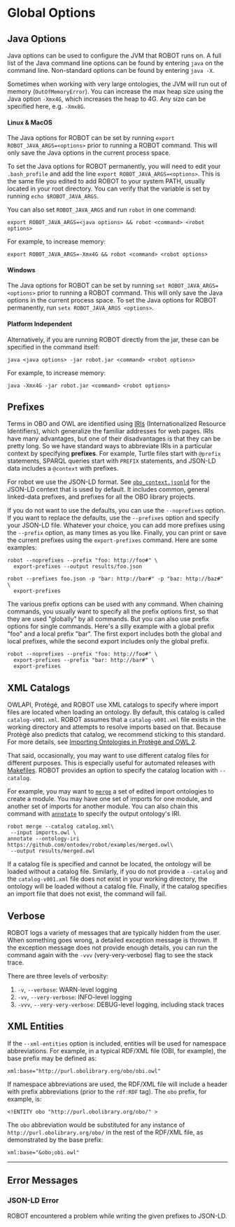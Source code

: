 # Global Options

## Java Options

Java options can be used to configure the JVM that ROBOT runs on. A full list of the Java command line options can be found by entering `java` on the command line. Non-standard options can be found by entering `java -X`.

Sometimes when working with very large ontologies, the JVM will run out of memory (`OutOfMemoryError`). You can increase the max heap size using the Java option `-Xmx4G`, which increases the heap to 4G. Any size can be specified here, e.g. `-Xmx8G`.

#### Linux & MacOS

The Java options for ROBOT can be set by running `export ROBOT_JAVA_ARGS=<options>` prior to running a ROBOT command. This will only save the Java options in the current process space. 

To set the Java options for ROBOT permanently, you will need to edit your `.bash_profile` and add the line `export ROBOT_JAVA_ARGS=<options>`. This is the same file you edited to add ROBOT to your system PATH, usually located in your root directory. You can verify that the variable is set by running `echo $ROBOT_JAVA_ARGS`.

You can also set `ROBOT_JAVA_ARGS` and run `robot` in one command:
```
export ROBOT_JAVA_ARGS=<java options> && robot <command> <robot options>
```

For example, to increase memory:
```
export ROBOT_JAVA_ARGS=-Xmx4G && robot <command> <robot options>
```

#### Windows

The Java options for ROBOT can be set by running `set ROBOT_JAVA_ARGS=<options>` prior to running a ROBOT command. This will only save the Java options in the current process space. To set the Java options for ROBOT permanently, run `setx ROBOT_JAVA_ARGS <options>`.

#### Platform Independent

Alternatively, if you are running ROBOT directly from the jar, these can be specified in the command itself:
```
java <java options> -jar robot.jar <command> <robot options>
```

For example, to increase memory:
```
java -Xmx4G -jar robot.jar <command> <robot options>
```

## Prefixes

Terms in OBO and OWL are identified using [IRIs](https://en.wikipedia.org/wiki/Internationalized_resource_identifier) (Internationalized Resource Identifiers), which generalize the familiar addresses for web pages. IRIs have many advantages, but one of their disadvantages is that they can be pretty long. So we have standard ways to abbreviate IRIs in a particular context by specifying **prefixes**. For example, Turtle files start with `@prefix` statements, SPARQL queries start with `PREFIX` statements, and JSON-LD data includes a `@context` with prefixes.

For robot we use the JSON-LD format. See [`obo_context.jsonld`](https://github.com/ontodev/robot/blob/master/robot-core/src/main/resources/obo_context.jsonld) for the JSON-LD context that is used by default. It includes common, general linked-data prefixes, and prefixes for all the OBO library projects.

If you do not want to use the defaults, you can use the `--noprefixes` option. If you want to replace the defaults, use the `--prefixes` option and specify your JSON-LD file. Whatever your choice, you can add more prefixes using the `--prefix` option, as many times as you like. Finally, you can print or save the current prefixes using the `export-prefixes` command. Here are some examples:

    robot --noprefixes --prefix "foo: http://foo#" \
      export-prefixes --output results/foo.json

    robot --prefixes foo.json -p "bar: http://bar#" -p "baz: http://baz#" \
      export-prefixes

The various prefix options can be used with any command. When chaining commands, you usually want to specify all the prefix options first, so that they are used "globally" by all commands. But you can also use prefix options for single commands. Here's a silly example with a global prefix "foo" and a local prefix "bar". The first export includes both the global and local prefixes, while the second export includes only the global prefix.

    robot --noprefixes --prefix "foo: http://foo#" \
      export-prefixes --prefix "bar: http://bar#" \
      export-prefixes

## XML Catalogs

OWLAPI, Protégé, and ROBOT use XML catalogs to specify where import files are located when loading an ontology. By default, this catalog is called `catalog-v001.xml`. ROBOT assumes that a `catalog-v001.xml` file exists in the working directory and attempts to resolve imports based on that. Because Protègè also predicts that catalog, we recommend sticking to this standard. For more details, see [Importing Ontologies in Protègè and OWL 2](https://protegewiki.stanford.edu/wiki/Importing_Ontologies_in_P41).

That said, occasionally, you may want to use different catalog files for different purposes. This is especially useful for automated releases with [Makefiles](/makefile). ROBOT provides an option to specify the catalog location with `--catalog`. 

For example, you may want to [`merge`](/merge) a set of edited import ontologies to create a module. You may have one set of imports for one module, and another set of imports for another module. You can also chain this command with [`annotate`](/annotate) to specify the output ontology's IRI.

    robot merge --catalog catalog.xml\
     --input imports.owl \
    annotate --ontology-iri https://github.com/ontodev/robot/examples/merged.owl\
     --output results/merged.owl

If a catalog file is specified and cannot be located, the ontology will be loaded without a catalog file. Similarly, if you do not provide a `--catalog` and the `catalog-v001.xml` file does not exist in your working directory, the ontology will be loaded without a catalog file. Finally, if the catalog specifies an import file that does not exist, the command will fail.

## Verbose

ROBOT logs a variety of messages that are typically hidden from the user. When something goes wrong, a detailed exception message is thrown. If the exception message does not provide enough details, you can run the command again with the `-vvv` (very-very-verbose) flag to see the stack trace.

There are three levels of verbosity:
1. `-v`, `--verbose`: WARN-level logging
2. `-vv`, `--very-verbose`: INFO-level logging
3. `-vvv`, `--very-very-verbose`: DEBUG-level logging, including stack traces

## XML Entities

If the `--xml-entities` option is included, entities will be used for namespace abbreviations. For example, in a typical RDF/XML file (OBI, for example), the base prefix may be defined as:
```
xml:base="http://purl.obolibrary.org/obo/obi.owl"
```

If namespace abbreviations are used, the RDF/XML file will include a header with prefix abbreviations (prior to the `rdf:RDF` tag). The `obo` prefix, for example, is:
```
<!ENTITY obo "http://purl.obolibrary.org/obo/" >
```

The `obo` abbreviation would be substituted for any instance of `http://purl.obolibrary.org/obo/` in the rest of the RDF/XML file, as demonstrated by the base prefix:
```
xml:base="&obo;obi.owl"
```

---

## Error Messages

### JSON-LD Error

ROBOT encountered a problem while writing the given prefixes to JSON-LD.
